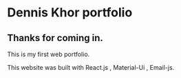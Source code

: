 # Dennis Khor portfolio

## Thanks for coming in.

This is my first web portfolio.

This website was built with React.js , Material-Ui , Email-js.

